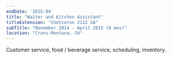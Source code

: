 ```yaml
---
endDate: '2015-04'
title: "Waiter and Kitchen Assistant"
titleExtension: "Chetzeron 2112 SA"
subTitle: "November 2014 - April 2015 (6 mos)"
location: "Crans-Montana, CH"
---
```


Customer service, food / beverage service, scheduling, inventory.